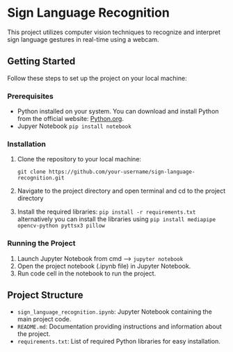 # Sign Language Recognition

This project utilizes computer vision techniques to recognize and interpret sign language gestures in real-time using a webcam.

## Getting Started

Follow these steps to set up the project on your local machine:

### Prerequisites

- Python installed on your system. You can download and install Python from the official website: [Python.org](https://www.python.org/downloads/).
- Jupyer Notebook `pip install notebook`

### Installation

1. Clone the repository to your local machine:

       git clone https://github.com/your-username/sign-language-recognition.git
2. Navigate to the project directory and open terminal and cd to the project directory
3. Install the required libraries: `pip install -r requirements.txt`
   alternatively you can install the libraries using `pip install mediapipe opencv-python pyttsx3 pillow`

### Running the Project
1. Launch Jupyter Notebook from cmd --> `jupyter notebook`
2. Open the project notebook (.ipynb file) in Jupyter Notebook.
3. Run code cell in the notebook to run the project.

## Project Structure

- `sign_language_recognition.ipynb`: Jupyter Notebook containing the main project code.
- `README.md`: Documentation providing instructions and information about the project.
- `requirements.txt`: List of required Python libraries for easy installation.
